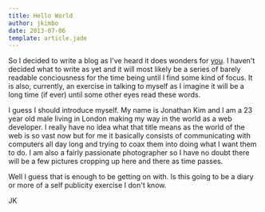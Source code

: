 ```yaml
---
title: Hello World
author: jkimbo
date: 2013-07-06
template: article.jade
---
```


So I decided to write a blog as I've heard it does wonders for
[you](http://www.codinghorror.com/blog/2011/02/how-to-write-without-writing.html).
I haven't decided what to write as yet and it will most likely be a series of
barely readable conciousness for the time being until I find some kind of focus.
It is also, currently, an exercise in talking to myself as I imagine it will be
a long time (if ever) until some other eyes read these words.

I guess I should introduce myself. My name is Jonathan Kim and I am a 23 year
old male living in London making my way in the world as a web developer. I
really have no idea what that title means as the world of the web is so vast now
but for me it basically consists of communicating with computers all day long
and trying to coax them into doing what I want them to do. I am also a fairly
passionate photographer so I have no doubt there will be a few pictures cropping
up here and there as time passes.

Well I guess that is enough to be getting on with. Is this going to be a diary
or more of a self publicity exercise I don't know.

JK
